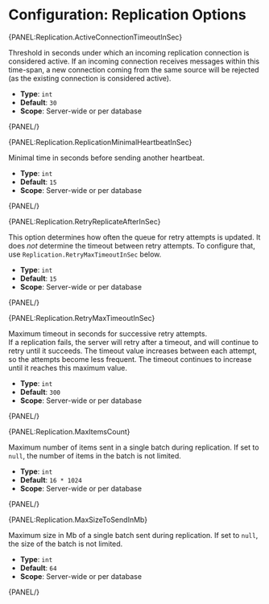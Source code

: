 # Configuration: Replication Options

{PANEL:Replication.ActiveConnectionTimeoutInSec}

Threshold in seconds under which an incoming replication connection is considered active. If an incoming connection receives messages within this time-span, a new connection coming from the same source will be rejected (as the existing connection is considered active).

- **Type**: `int`
- **Default**: `30`
- **Scope**: Server-wide or per database

{PANEL/}

{PANEL:Replication.ReplicationMinimalHeartbeatInSec}

Minimal time in seconds before sending another heartbeat.  

- **Type**: `int`
- **Default**: `15`
- **Scope**: Server-wide or per database

{PANEL/}

{PANEL:Replication.RetryReplicateAfterInSec}

This option determines how often the queue for retry attempts is updated. It does _not_ determine the timeout between retry attempts. To configure that,
use `Replication.RetryMaxTimeoutInSec` below.

- **Type**: `int`
- **Default**: `15`
- **Scope**: Server-wide or per database

{PANEL/}

{PANEL:Replication.RetryMaxTimeoutInSec}

Maximum timeout in seconds for successive retry attempts.  
If a replication fails, the server will retry after a timeout, and will continue to retry until it succeeds. The timeout value increases between each 
attempt, so the attempts become less frequent. The timeout continues to increase until it reaches this maximum value.  

- **Type**: `int`
- **Default**: `300`
- **Scope**: Server-wide or per database

{PANEL/}

{PANEL:Replication.MaxItemsCount}

Maximum number of items sent in a single batch during replication. If set to `null`, the number of items in the batch is not limited.

- **Type**: `int`
- **Default**: `16 * 1024`
- **Scope**: Server-wide or per database

{PANEL/}

{PANEL:Replication.MaxSizeToSendInMb}

Maximum size in Mb of a single batch sent during replication. If set to `null`, the size of the batch is not limited.

- **Type**: `int`
- **Default**: `64`
- **Scope**: Server-wide or per database

{PANEL/}
